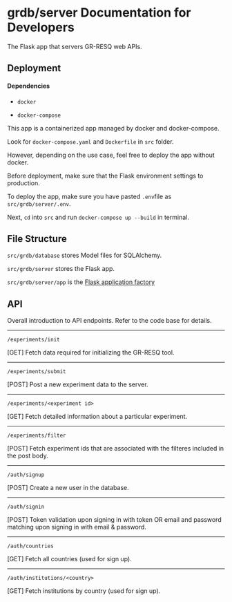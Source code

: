 # grdb/server Documentation for Developers

The Flask app that servers GR-RESQ web APIs.

## Deployment

#### Dependencies

* ```docker```

* ```docker-compose```

This app is a containerized app managed by docker and docker-compose.

Look for ```docker-compose.yaml``` and ```Dockerfile``` in ```src``` folder.

However, depending on the use case, feel free to deploy the app without docker.

Before deployment, make sure that the Flask environment settings to production.

To deploy the app, make sure you have pasted ```.env```file as ```src/grdb/server/.env```.

Next, ```cd``` into ```src``` and run ```docker-compose up --build``` in terminal.


## File Structure

```src/grdb/database``` stores Model files for SQLAlchemy.

```src/grdb/server``` stores the Flask app.

```src/grdb/server/app``` is the [Flask application factory](https://flask.palletsprojects.com/en/2.0.x/patterns/appfactories/)

## API

Overall introduction to API endpoints. Refer to the code base for details.

---

```/experiments/init```

[GET] Fetch data required for initializing the GR-RESQ tool.

---

```/experiments/submit```

[POST] Post a new experiment data to the server.

---

```/experiments/<experiment id>```

[GET] Fetch detailed information about a particular experiment.

---

```/experiments/filter```

[POST] Fetch experiment ids that are associated with the filteres included in the post body.

---

```/auth/signup```

[POST] Create a new user in the database.

---

```/auth/signin```

[POST] Token validation upon signing in with token OR email and password matching upon signing in with email & password.

---

```/auth/countries```

[GET] Fetch all countries (used for sign up).

---

```/auth/institutions/<country>```

[GET] Fetch institutions by country (used for sign up).
